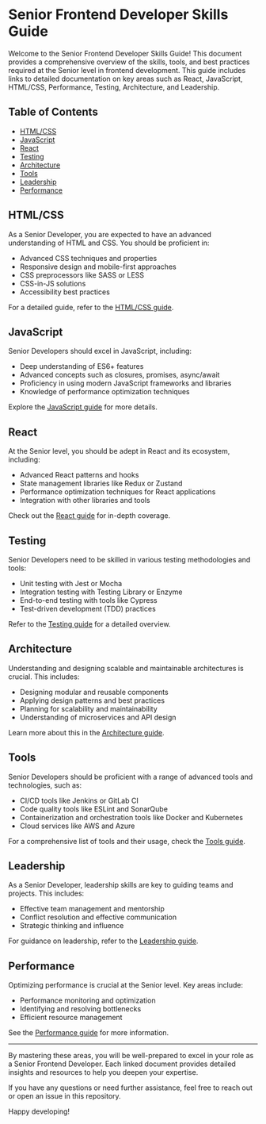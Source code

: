 # Senior Frontend Developer Skills Guide

Welcome to the Senior Frontend Developer Skills Guide! This document provides a comprehensive overview of the skills, tools, and best practices required at the Senior level in frontend development. This guide includes links to detailed documentation on key areas such as React, JavaScript, HTML/CSS, Performance, Testing, Architecture, and Leadership.

## Table of Contents

- [HTML/CSS](html-css.md)
- [JavaScript](javascript.md)
- [React](react.md)
- [Testing](testing.md)
- [Architecture](architecture.md)
- [Tools](tools.md)
- [Leadership](leadership.md)
- [Performance](performance.md)

## HTML/CSS

As a Senior Developer, you are expected to have an advanced understanding of HTML and CSS. You should be proficient in:

- Advanced CSS techniques and properties
- Responsive design and mobile-first approaches
- CSS preprocessors like SASS or LESS
- CSS-in-JS solutions
- Accessibility best practices

For a detailed guide, refer to the [HTML/CSS guide](html-css.md).

## JavaScript

Senior Developers should excel in JavaScript, including:

- Deep understanding of ES6+ features
- Advanced concepts such as closures, promises, async/await
- Proficiency in using modern JavaScript frameworks and libraries
- Knowledge of performance optimization techniques

Explore the [JavaScript guide](javascript.md) for more details.

## React

At the Senior level, you should be adept in React and its ecosystem, including:

- Advanced React patterns and hooks
- State management libraries like Redux or Zustand
- Performance optimization techniques for React applications
- Integration with other libraries and tools

Check out the [React guide](react.md) for in-depth coverage.

## Testing

Senior Developers need to be skilled in various testing methodologies and tools:

- Unit testing with Jest or Mocha
- Integration testing with Testing Library or Enzyme
- End-to-end testing with tools like Cypress
- Test-driven development (TDD) practices

Refer to the [Testing guide](testing.md) for a detailed overview.

## Architecture

Understanding and designing scalable and maintainable architectures is crucial. This includes:

- Designing modular and reusable components
- Applying design patterns and best practices
- Planning for scalability and maintainability
- Understanding of microservices and API design

Learn more about this in the [Architecture guide](architecture.md).

## Tools

Senior Developers should be proficient with a range of advanced tools and technologies, such as:

- CI/CD tools like Jenkins or GitLab CI
- Code quality tools like ESLint and SonarQube
- Containerization and orchestration tools like Docker and Kubernetes
- Cloud services like AWS and Azure

For a comprehensive list of tools and their usage, check the [Tools guide](tools.md).

## Leadership

As a Senior Developer, leadership skills are key to guiding teams and projects. This includes:

- Effective team management and mentorship
- Conflict resolution and effective communication
- Strategic thinking and influence

For guidance on leadership, refer to the [Leadership guide](leadership.md).

## Performance

Optimizing performance is crucial at the Senior level. Key areas include:

- Performance monitoring and optimization
- Identifying and resolving bottlenecks
- Efficient resource management

See the [Performance guide](performance.md) for more information.

---

By mastering these areas, you will be well-prepared to excel in your role as a Senior Frontend Developer. Each linked document provides detailed insights and resources to help you deepen your expertise.

If you have any questions or need further assistance, feel free to reach out or open an issue in this repository.

Happy developing!
